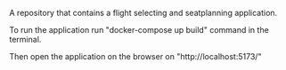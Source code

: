 A repository that contains a flight selecting and seatplanning application. 

To run the application run "docker-compose up build" command in the terminal. 

Then open the application on the browser on "http://localhost:5173/"